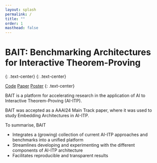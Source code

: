 ```yaml
---
layout: splash
permalink: /
title: ""
order: 1
masthead: false
---
```

<p></p>

# BAIT: Benchmarking Architectures for Interactive Theorem-Proving
{: .text-center}
{: .text-center}

<a href="#" class="btn btn--primary">Code</a> <a href="#" class="btn btn--primary">Paper</a>
<a href="#" class="btn btn--primary">Poster</a>
{: .text-center}

BAIT is a platform for accelerating research in the application of AI to Interactive Theorem-Proving (AI-ITP). 

BAIT was accepted as a AAAI24 Main Track paper, where it was used to study Embedding Architectures in AI-ITP.

To summarise, BAIT
- Integrates a (growing) collection of current AI-ITP approaches and benchmarks into a unified platform
- Streamlines developing and experimenting with the different components of AI-ITP architecture
- Facilitates reproducible and transparent results




